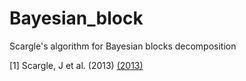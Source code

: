 # Bayesian_block
Scargle's algorithm for Bayesian blocks decomposition

[1] Scargle, J et al. (2013) [(2013)](https://ui.adsabs.harvard.edu/abs/2013ApJ...764..167S)
